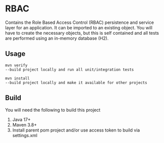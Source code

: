 # RBAC
Contains the Role Based Access Control (RBAC) persistence and service layer 
for an application. It can be imported to an existing object. You will have to 
create the necessary objects, but this is self contained and all tests are
performed using an in-memory database (H2).

## Usage
    mvn verify
    --build project locally and run all unit/integration tests

    mvn install
    --build project locally and make it available for other projects

## Build
You will need the following to build this project
1. Java 17+
2. Maven 3.8+
3. Install parent pom project and/or use access token to build via settings.xml

